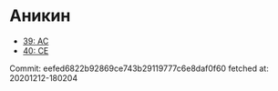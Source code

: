 # Аникин
- [39: AC](39.md)
- [40: CE](40.md)

Commit: eefed6822b92869ce743b29119777c6e8daf0f60
 fetched at: 20201212-180204
